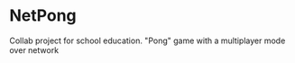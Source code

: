 NetPong
=======

Collab project for school education. "Pong" game with a multiplayer mode over network